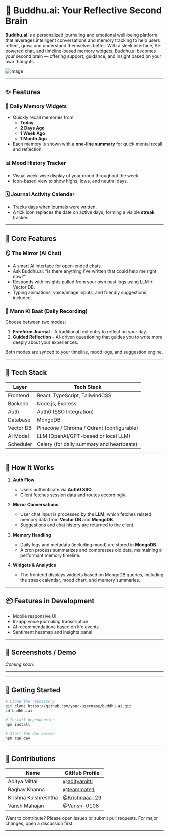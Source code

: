 # 🧠 Buddhu.ai: Your Reflective Second Brain

**Buddhu.ai** is a personalized journaling and emotional well-being platform that leverages intelligent conversations and memory tracking to help users reflect, grow, and understand themselves better. With a sleek interface, AI-powered chat, and timeline-based memory widgets, Buddhu.ai becomes your second brain — offering support, guidance, and insight based on your own thoughts.

![image](https://github.com/user-attachments/assets/83dd7b1e-442e-4d2f-bc7a-70348ce104e4)

---

## ✨ Features

### 📅 Daily Memory Widgets

- Quickly recall memories from:
  - **Today**
  - **2 Days Ago**
  - **1 Week Ago**
  - **1 Month Ago**
- Each memory is shown with a **one-line summary** for quick mental recall and reflection.

### 📊 Mood History Tracker

- Visual week-wise display of your mood throughout the week.
- Icon-based view to show highs, lows, and neutral days.

### 🗓️ Journal Activity Calendar

- Tracks days when journals were written.
- A tick icon replaces the date on active days, forming a visible **streak** tracker.

---

## 💬 Core Features

### 🪞 The Mirror (AI Chat)

- A smart AI interface for open-ended chats.
- Ask Buddhu.ai: “Is there anything I’ve written that could help me right now?”
- Responds with insights pulled from your own past logs using LLM + Vector DB.
- Typing animations, voice/image inputs, and friendly suggestions included.

### 📝 Mann Ki Baat (Daily Recording)

Choose between two modes:

1. **Freeform Journal** – A traditional text entry to reflect on your day.
2. **Guided Reflection** – AI-driven questioning that guides you to write more deeply about your experiences.

Both modes are synced to your timeline, mood logs, and suggestion engine.

---

## 🧩 Tech Stack

| Layer     | Tech Stack                                |
| --------- | ----------------------------------------- |
| Frontend  | React, TypeScript, TailwindCSS            |
| Backend   | Node.js, Express                          |
| Auth      | Auth0 (SSO Integration)                   |
| Database  | MongoDB                                   |
| Vector DB | Pinecone / Chroma / Qdrant (configurable) |
| AI Model  | LLM (OpenAI/GPT-based or local LLM)       |
| Scheduler | Celery (for daily summary and heartbeats) |

---

## 🧠 How It Works

1. **Auth Flow**

   - Users authenticate via **Auth0 SSO**.
   - Client fetches session data and routes accordingly.

2. **Mirror Conversations**

   - User chat input is processed by the **LLM**, which fetches related memory data from **Vector DB** and **MongoDB**.
   - Suggestions and chat history are returned to the client.

3. **Memory Handling**

   - Daily logs and metadata (including mood) are stored in **MongoDB**.
   - A cron process summarizes and compresses old data, maintaining a performant memory timeline.

4. **Widgets & Analytics**
   - The frontend displays widgets based on MongoDB queries, including the streak calendar, mood chart, and memory summaries.

---

## 📦 Features in Development

- Mobile responsive UI
- In-app voice journaling transcription
- AI recommendations based on life events
- Sentiment heatmap and insights panel

---

## 📸 Screenshots / Demo

_Coming soon._

---

<!--
## 📂 Folder Structure (Frontend)

```
📁 src
├── 📁 components       // Reusable UI Components
├── 📁 pages            // Page-level views like Mirror, Mann Ki Baat
├── 📁 utils            // Utility functions
├── 📁 hooks            // Custom hooks
├── 📁 api              // API interactions
└── index.tsx          // Entry point
``` -->

---

## 🚀 Getting Started

```bash
# Clone the repository
git clone https://github.com/your-username/buddhu.ai.git
cd budhhu.ai

# Install dependencies
npm install

# Start the dev server
npm run dev
```

---

## 🙌 Contributions

| Name                 | GitHub Profile                                   |
| -------------------- | ------------------------------------------------ |
| Aditya Mittal        | [@adityamittl](https://github.com/adityamittl)   |
| Raghav Khanna        | [@teammate1](https://github.com/raghav-khanna)   |
| Krishna Kulshreshtha | [@Krishnaaa-29](https://github.com/Krishnaaa-29) |
| Vansh Mahajan        | [@Vansh-0108](https://github.com/Vansh-0108)     |

Want to contribute? Please open issues or submit pull requests. For major changes, open a discussion first.

---

<!-- ## 🧑‍💻 Author

Made with ❤️ by [Your Name] – passionate about mental health, AI, and digital self-care.

--- -->

<!-- ## 📄 License

MIT License -->

